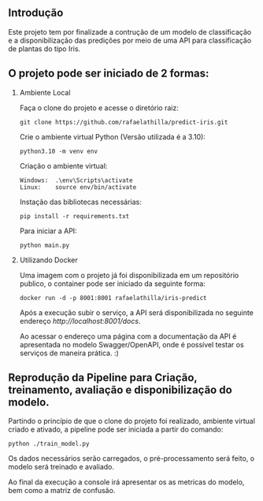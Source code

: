 ## Introdução 
Este projeto tem por finalizade a contrução de um modelo de classificação e a disponibilização das predições por meio de uma API para classificação de plantas do tipo Iris.

## O projeto pode ser iniciado de 2 formas:

1. Ambiente Local
   
   Faça o clone do projeto e acesse o diretório raiz:
   ```
   git clone https://github.com/rafaelathilla/predict-iris.git
   ```
   Crie o ambiente virtual Python (Versão utilizada é a 3.10):
   ```
   python3.10 -m venv env
   ```
   Criação o ambiente virtual:
   ```
   Windows:  .\env\Scripts\activate
   Linux:    source env/bin/activate  
   ```
   Instação das bibliotecas necessárias:
   ```
   pip install -r requirements.txt
   ```
   Para iniciar a API:
   ```
   python main.py
   ```

2. Utilizando Docker
   
   Uma imagem com o projeto já foi disponibilizada em um repositório publico, o container pode ser iniciado da seguinte forma:
   ```
   docker run -d -p 8001:8001 rafaelathilla/iris-predict
   ```

   Após a execução subir o serviço, a API será disponibilizada no seguinte endereço *http://localhost:8001/docs*.

   Ao acessar o endereço uma página com a documentação da API é apresentada no modelo Swagger/OpenAPI, onde é possível testar os serviços de maneira prática.  :)

## Reprodução da Pipeline para Criação, treinamento, avaliação e disponibilização do modelo.

   Partindo o princípio de que o clone do projeto foi realizado, ambiente virtual criado e ativado, a pipeline pode ser iniciada a partir do comando:
   ```
   python ./train_model.py
   ```

   Os dados necessários serão carregados, o pré-processamento será feito, o modelo será treinado e avaliado.

   Ao final da execução a console irá apresentar os as metricas do modelo, bem como a matriz de confusão.

    













